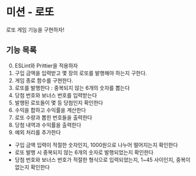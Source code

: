 # 미션 - 로또

로또 게임 기능을 구현하자!

## 기능 목록

0. ESLint와 Prittier을 적용하자
1. 구입 금액을 입력받고 몇 장의 로또를 발행해야 하는지 구한다.
2. 게임 종료 함수를 구현한다.
3. 로또를 발행한다 : 중복되지 않는 6개의 숫자를 뽑는다
4. 당첨 번호와 보너스 번호를 입력받는다
5. 발행된 로또들이 몇 등 당첨인지 확인한다
6. 수익을 합하고 수익률을 계산한다
7. 로또 수량과 뽑힌 번호들을 출력한다
8. 당첨 내역과 수익률을 출력한다
9. 예외 처리를 추가한다

- 구입 금액 입력이 적절한 숫자인지, 1000원으로 나누어 떨어지는지 확인한다
- 로또 발행 시 중복되지 않는 6개의 숫자로 발행되었는지 확인한다
- 당첨 번호와 보너스 번호가 적절한 형식으로 입력되었는지, 1~45 사이인지, 중복이 없는지 확인한다
